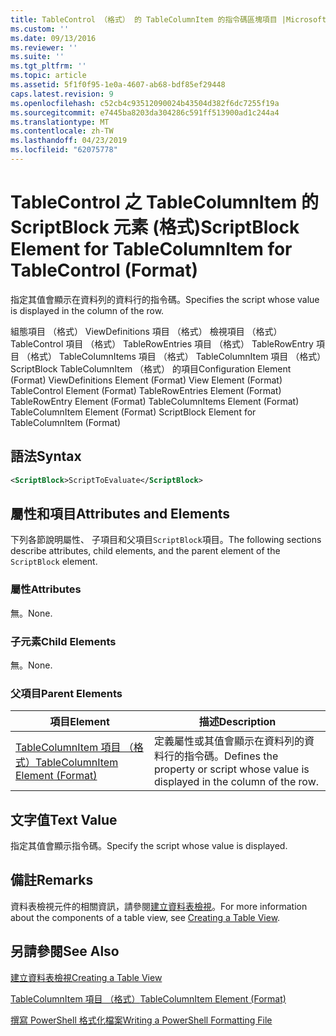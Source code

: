 ```yaml
---
title: TableControl （格式） 的 TableColumnItem 的指令碼區塊項目 |Microsoft Docs
ms.custom: ''
ms.date: 09/13/2016
ms.reviewer: ''
ms.suite: ''
ms.tgt_pltfrm: ''
ms.topic: article
ms.assetid: 5f1f0f95-1e0a-4607-ab68-bdf85ef29448
caps.latest.revision: 9
ms.openlocfilehash: c52cb4c93512090024b43504d382f6dc7255f19a
ms.sourcegitcommit: e7445ba8203da304286c591ff513900ad1c244a4
ms.translationtype: MT
ms.contentlocale: zh-TW
ms.lasthandoff: 04/23/2019
ms.locfileid: "62075778"
---
```

# <a name="scriptblock-element-for-tablecolumnitem-for-tablecontrol-format"></a><span data-ttu-id="57d6f-102">TableControl 之 TableColumnItem 的 ScriptBlock 元素 (格式)</span><span class="sxs-lookup"><span data-stu-id="57d6f-102">ScriptBlock Element for TableColumnItem for TableControl (Format)</span></span>

<span data-ttu-id="57d6f-103">指定其值會顯示在資料列的資料行的指令碼。</span><span class="sxs-lookup"><span data-stu-id="57d6f-103">Specifies the script whose value is displayed in the column of the row.</span></span>

<span data-ttu-id="57d6f-104">組態項目 （格式） ViewDefinitions 項目 （格式） 檢視項目 （格式） TableControl 項目 （格式） TableRowEntries 項目 （格式） TableRowEntry 項目 （格式） TableColumnItems 項目 （格式） TableColumnItem 項目 （格式）ScriptBlock TableColumnItem （格式） 的項目</span><span class="sxs-lookup"><span data-stu-id="57d6f-104">Configuration Element (Format) ViewDefinitions Element (Format) View Element (Format) TableControl Element (Format) TableRowEntries Element (Format) TableRowEntry Element (Format) TableColumnItems Element (Format) TableColumnItem Element (Format) ScriptBlock Element for TableColumnItem (Format)</span></span>

## <a name="syntax"></a><span data-ttu-id="57d6f-105">語法</span><span class="sxs-lookup"><span data-stu-id="57d6f-105">Syntax</span></span>

```xml
<ScriptBlock>ScriptToEvaluate</ScriptBlock>
```

## <a name="attributes-and-elements"></a><span data-ttu-id="57d6f-106">屬性和項目</span><span class="sxs-lookup"><span data-stu-id="57d6f-106">Attributes and Elements</span></span>

<span data-ttu-id="57d6f-107">下列各節說明屬性、 子項目和父項目`ScriptBlock`項目。</span><span class="sxs-lookup"><span data-stu-id="57d6f-107">The following sections describe attributes, child elements, and the parent element of the `ScriptBlock` element.</span></span>

### <a name="attributes"></a><span data-ttu-id="57d6f-108">屬性</span><span class="sxs-lookup"><span data-stu-id="57d6f-108">Attributes</span></span>

<span data-ttu-id="57d6f-109">無。</span><span class="sxs-lookup"><span data-stu-id="57d6f-109">None.</span></span>

### <a name="child-elements"></a><span data-ttu-id="57d6f-110">子元素</span><span class="sxs-lookup"><span data-stu-id="57d6f-110">Child Elements</span></span>

<span data-ttu-id="57d6f-111">無。</span><span class="sxs-lookup"><span data-stu-id="57d6f-111">None.</span></span>

### <a name="parent-elements"></a><span data-ttu-id="57d6f-112">父項目</span><span class="sxs-lookup"><span data-stu-id="57d6f-112">Parent Elements</span></span>

|<span data-ttu-id="57d6f-113">項目</span><span class="sxs-lookup"><span data-stu-id="57d6f-113">Element</span></span>|<span data-ttu-id="57d6f-114">描述</span><span class="sxs-lookup"><span data-stu-id="57d6f-114">Description</span></span>|
|-------------|-----------------|
|[<span data-ttu-id="57d6f-115">TableColumnItem 項目 （格式）</span><span class="sxs-lookup"><span data-stu-id="57d6f-115">TableColumnItem Element (Format)</span></span>](./tablecolumnitem-element-for-tablecolumnitems-for-tablecontrol-format.md)|<span data-ttu-id="57d6f-116">定義屬性或其值會顯示在資料列的資料行的指令碼。</span><span class="sxs-lookup"><span data-stu-id="57d6f-116">Defines the property or script whose value is displayed in the column of the row.</span></span>|

## <a name="text-value"></a><span data-ttu-id="57d6f-117">文字值</span><span class="sxs-lookup"><span data-stu-id="57d6f-117">Text Value</span></span>

<span data-ttu-id="57d6f-118">指定其值會顯示指令碼。</span><span class="sxs-lookup"><span data-stu-id="57d6f-118">Specify the script whose value is displayed.</span></span>

## <a name="remarks"></a><span data-ttu-id="57d6f-119">備註</span><span class="sxs-lookup"><span data-stu-id="57d6f-119">Remarks</span></span>

<span data-ttu-id="57d6f-120">資料表檢視元件的相關資訊，請參閱[建立資料表檢視](./creating-a-table-view.md)。</span><span class="sxs-lookup"><span data-stu-id="57d6f-120">For more information about the components of a table view, see [Creating a Table View](./creating-a-table-view.md).</span></span>

## <a name="see-also"></a><span data-ttu-id="57d6f-121">另請參閱</span><span class="sxs-lookup"><span data-stu-id="57d6f-121">See Also</span></span>

[<span data-ttu-id="57d6f-122">建立資料表檢視</span><span class="sxs-lookup"><span data-stu-id="57d6f-122">Creating a Table View</span></span>](./creating-a-table-view.md)

[<span data-ttu-id="57d6f-123">TableColumnItem 項目 （格式）</span><span class="sxs-lookup"><span data-stu-id="57d6f-123">TableColumnItem Element (Format)</span></span>](./tablecolumnitem-element-for-tablecolumnitems-for-tablecontrol-format.md)

[<span data-ttu-id="57d6f-124">撰寫 PowerShell 格式化檔案</span><span class="sxs-lookup"><span data-stu-id="57d6f-124">Writing a PowerShell Formatting File</span></span>](./writing-a-powershell-formatting-file.md)
